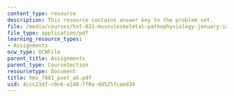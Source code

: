 ```yaml
---
content_type: resource
description: This resource contains answer key to the problem set.
file: /media/courses/hst-021-musculoskeletal-pathophysiology-january-iap-2006/4ccc23dfc0c6a1407f0add525fcaed34_hms_7881_pset_ak.pdf
file_type: application/pdf
learning_resource_types:
- Assignments
ocw_type: OCWFile
parent_title: Assignments
parent_type: CourseSection
resourcetype: Document
title: hms_7881_pset_ak.pdf
uid: 4ccc23df-c0c6-a140-7f0a-dd525fcaed34
---
```

